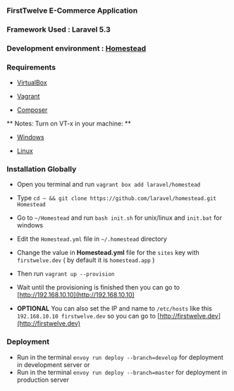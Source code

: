 ### FirstTwelve E-Commerce Application

### Framework Used : Laravel 5.3

### Development environment : [Homestead](https://laravel.com/docs/5.3/homestead)

### Requirements

- [VirtualBox](https://www.virtualbox.org/wiki/Downloads)

- [Vagrant](https://www.vagrantup.com/downloads.html)

- [Composer](https://getcomposer.org/download/)

** Notes: Turn on VT-x in your machine: **

- [Windows](http://www.howtogeek.com/213795/how-to-enable-intel-vt-x-in-your-computers-bios-or-uefi-firmware/)

- [Linux](http://askubuntu.com/questions/256792/how-do-i-enable-hardware-virtualization-technology-vt-x-for-use-in-virtualbox)

### Installation Globally

- Open you terminal and run `vagrant box add laravel/homestead`

- Type `cd ~ && git clone https://github.com/laravel/homestead.git Homestead`

- Go to `~/Homestead` and run `bash init.sh` for unix/linux and `init.bat` for windows

- Edit the `Homestead.yml` file in `~/.homestead` directory

- Change the value in **Homestead.yml** file for the `sites` key with `firstwelve.dev` ( by default it is `homestead.app` )

- Then run `vagrant up --provision`

- Wait until the provisioning is finished then you can go to [http://192.168.10.10](http://192.168.10.10)

- **OPTIONAL** You can also set the IP and name to `/etc/hosts` like this `192.168.10.10 firstwelve.dev` so you can go to [http://firstwelve.dev](http://firstwelve.dev)

### Deployment

- Run in the terminal `envoy run deploy --branch=develop` for deployment in development server or
- Run in the terminal `envoy run deploy --branch=master` for deployment in production server